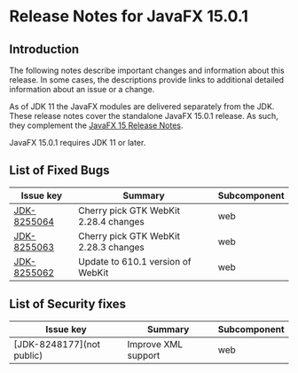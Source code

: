 # Release Notes for JavaFX 15.0.1

## Introduction

The following notes describe important changes and information about this release. In some cases, the descriptions provide links to additional detailed information about an issue or a change.

As of JDK 11 the JavaFX modules are delivered separately from the JDK. These release notes cover the standalone JavaFX 15.0.1 release. As such, they complement the [JavaFX 15 Release Notes](https://github.com/openjdk/jfx/blob/jfx15/doc-files/release-notes-15.md).

JavaFX 15.0.1 requires JDK 11 or later.

## List of Fixed Bugs
Issue key|Summary|Subcomponent
---------|-------|------------
[JDK-8255064](https://bugs.openjdk.java.net/browse/JDK-8255064) | Cherry pick GTK WebKit 2.28.4 changes | web          
[JDK-8255063](https://bugs.openjdk.java.net/browse/JDK-8255063) | Cherry pick GTK WebKit 2.28.3 changes | web          
[JDK-8255062](https://bugs.openjdk.java.net/browse/JDK-8255062) | Update to 610.1 version of WebKit     | web      

## List of Security fixes
Issue key|Summary|Subcomponent
---------|-------|------------
[JDK-8248177](not public) | Improve XML support | web          

